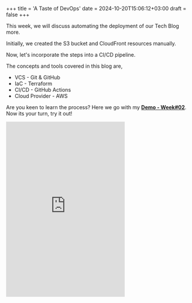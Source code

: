 +++
title = 'A Taste of DevOps'
date = 2024-10-20T15:06:12+03:00
draft = false
+++

This week, we will discuss automating the deployment of our Tech Blog more.

Initially, we created the S3 bucket and CloudFront resources manually.

Now, let's incorporate the steps into a CI/CD pipeline. 

The concepts and tools covered in this blog are,

- VCS              - Git & GitHub
- IaC              - Terraform
- CI/CD            - GitHub Actions
- Cloud Provider   - AWS

Are you keen to learn the process? Here we go with my **[Demo - Week#02](https://www.loom.com/share/fa1bdccfa1004b63afd78b8fcd8845cc?sid=8baee312-c857-476b-bf72-0655de9b7b47)**. Now its your turn, try it out!


<iframe src="https://giphy.com/embed/Y0b2MpUTfnrUa3jIM7" width="324" height="480" style="" frameBorder="0" class="giphy-embed" allowFullScreen></iframe>

